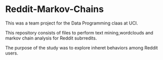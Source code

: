# Reddit-Markov-Chains 

This was a team project for the Data Programming claas at UCI. 

This repository consists of files to perform text mining,wordclouds and markov chain analysis for Reddit subrredits. 

The purpose of the study was to explore inheret behaviors among Reddit users. 
